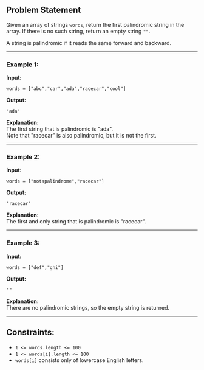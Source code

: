 ## Problem Statement

Given an array of strings `words`, return the first palindromic string in the array. If there is no such string, return an empty string `""`.

A string is palindromic if it reads the same forward and backward.

---

### Example 1:

**Input:**  
```plaintext
words = ["abc","car","ada","racecar","cool"]
```

**Output:**  
```plaintext
"ada"
```

**Explanation:**  
The first string that is palindromic is "ada".  
Note that "racecar" is also palindromic, but it is not the first.

---

### Example 2:

**Input:**  
```plaintext
words = ["notapalindrome","racecar"]
```

**Output:**  
```plaintext
"racecar"
```

**Explanation:**  
The first and only string that is palindromic is "racecar".

---

### Example 3:

**Input:**  
```plaintext
words = ["def","ghi"]
```

**Output:**  
```plaintext
""
```

**Explanation:**  
There are no palindromic strings, so the empty string is returned.

---

## Constraints:

- `1 <= words.length <= 100`
- `1 <= words[i].length <= 100`
- `words[i]` consists only of lowercase English letters.
